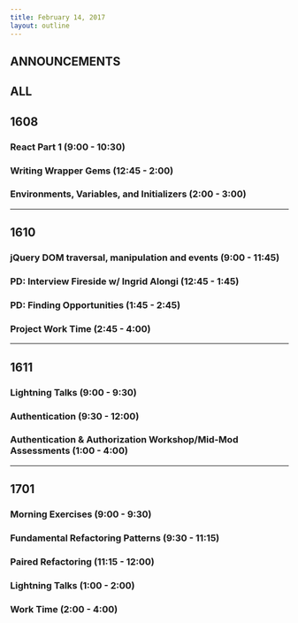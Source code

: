 ```yaml
---
title: February 14, 2017
layout: outline
---
```


## ANNOUNCEMENTS

## ALL

## 1608

### React Part 1 (9:00 - 10:30)

### Writing Wrapper Gems (12:45 - 2:00)

### Environments, Variables, and Initializers (2:00 - 3:00)

***

## 1610

### jQuery DOM traversal, manipulation and events (9:00 - 11:45)

### PD: Interview Fireside w/ Ingrid Alongi (12:45 - 1:45)

### PD: Finding Opportunities (1:45 - 2:45)

### Project Work Time (2:45 - 4:00)

***

## 1611

### Lightning Talks (9:00 - 9:30)

### Authentication (9:30 - 12:00)

### Authentication & Authorization Workshop/Mid-Mod Assessments (1:00 - 4:00)

***

## 1701

### Morning Exercises (9:00 - 9:30)

### Fundamental Refactoring Patterns (9:30 - 11:15)

### Paired Refactoring (11:15 - 12:00)

### Lightning Talks (1:00 - 2:00)

### Work Time (2:00 - 4:00)
